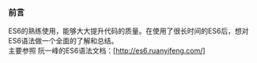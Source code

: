 ### 前言
ES6的熟练使用，能够大大提升代码的质量。在使用了很长时间的ES6后，想对ES6语法做一个全面的了解和总结。   
主要参照 阮一峰的ES6语法文档：[http://es6.ruanyifeng.com/]
